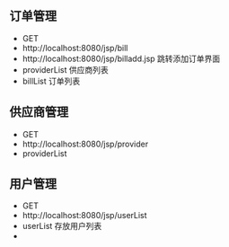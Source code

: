 ## 订单管理

- GET
- http://localhost:8080/jsp/bill
- http://localhost:8080/jsp/billadd.jsp 跳转添加订单界面
- providerList 供应商列表
- billList 订单列表

## 供应商管理

- GET
- http://localhost:8080/jsp/provider
- providerList

## 用户管理

- GET
- http://localhost:8080/jsp/userList
- userList 存放用户列表
- 

